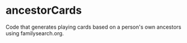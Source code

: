 # ancestorCards
Code that generates playing cards based on a person's own ancestors using familysearch.org.
